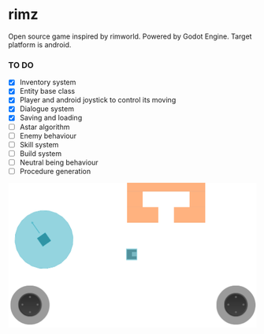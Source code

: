 # rimz
Open source game inspired by rimworld. Powered by Godot Engine. Target platform is android.
### TO DO

- [x] Inventory system
- [x] Entity base class
- [x] Player and android joystick to control its moving
- [x] Dialogue system
- [x] Saving and loading
- [ ] Astar algorithm
- [ ] Enemy behaviour
- [ ] Skill system
- [ ] Build system
- [ ] Neutral being behaviour
- [ ] Procedure generation

![screenshot](screenshot.png "screenshot")
